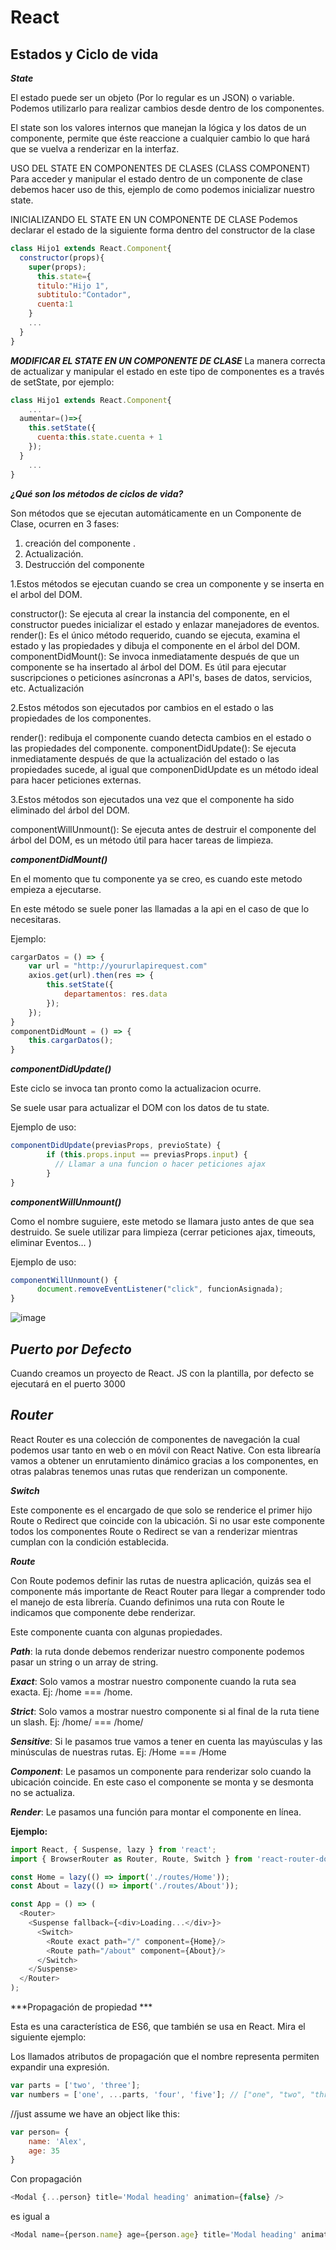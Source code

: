 # React

## Estados y Ciclo de vida 

***State***

El estado puede ser un objeto (Por lo regular es un JSON) o variable.
Podemos utilizarlo para realizar cambios desde dentro de los componentes.

El state son los valores internos que manejan la lógica y los datos de un componente, permite que éste reaccione a cualquier cambio lo que hará que se vuelva a renderizar en la interfaz.

USO DEL STATE EN COMPONENTES DE CLASES (CLASS COMPONENT)
Para acceder y manipular el estado dentro de un componente de clase debemos hacer uso de this, ejemplo de como podemos inicializar nuestro state.
 

INICIALIZANDO EL STATE EN UN COMPONENTE DE CLASE
Podemos declarar el estado de la siguiente forma dentro del constructor de la clase
```js
class Hijo1 extends React.Component{
  constructor(props){
    super(props);
      this.state={
      titulo:"Hijo 1",
      subtitulo:"Contador",
      cuenta:1
    }
    ...
  }
}
```

***MODIFICAR EL STATE EN UN COMPONENTE DE CLASE***
La manera correcta de actualizar y manipular el estado en este tipo de componentes es a través de setState, por ejemplo:
```js
class Hijo1 extends React.Component{
    ...
  aumentar=()=>{
    this.setState({
      cuenta:this.state.cuenta + 1
    });
  }
    ...
}
```
***¿Qué son los métodos de ciclos de vida?***

Son métodos que se ejecutan automáticamente en un Componente de Clase, ocurren en 3 fases:

1. creación del componente .
2. Actualización.
3. Destrucción del componente

1.Estos métodos se ejecutan cuando se crea un componente y se inserta en el arbol del DOM.

constructor(): Se ejecuta al crear la instancia del componente, en el constructor puedes inicializar el estado y enlazar manejadores de eventos.
render(): Es el único método requerido, cuando se ejecuta, examina el estado y las propiedades y dibuja el componente en el árbol del DOM.
componentDidMount(): Se invoca inmediatamente después de que un componente se ha insertado al árbol del DOM. Es útil para ejecutar suscripciones o peticiones asíncronas a API's, bases de datos, servicios, etc.
Actualización

2.Estos métodos son ejecutados por cambios en el estado o las propiedades de los componentes.

render(): redibuja el componente cuando detecta cambios en el estado o las propiedades del componente.
componentDidUpdate(): Se ejecuta inmediatamente después de que la actualización del estado o las propiedades sucede, al igual que componenDidUpdate es un método ideal para hacer peticiones externas.

3.Estos métodos son ejecutados una vez que el componente ha sido eliminado del árbol del DOM.

componentWillUnmount(): Se ejecuta antes de destruir el componente del árbol del DOM, es un método útil para hacer tareas de limpieza.


***componentDidMount()***

En el momento que tu componente ya se creo, es cuando este metodo empieza a ejecutarse.

En este método se suele poner las llamadas a la api en el caso de que lo necesitaras.

Ejemplo:
```js
cargarDatos = () => {
    var url = "http://yoururlapirequest.com"
    axios.get(url).then(res => {
        this.setState({
            departamentos: res.data
        });
    });
}
componentDidMount = () => {
    this.cargarDatos();
}
```
***componentDidUpdate()***

Este ciclo se invoca tan pronto como la actualizacion ocurre.

Se suele usar para actualizar el DOM con los datos de tu state.

Ejemplo de uso:
```js
componentDidUpdate(previasProps, previoState) {
        if (this.props.input == previasProps.input) {
          // Llamar a una funcion o hacer peticiones ajax
        }
}
```
***componentWillUnmount()***

Como el nombre suguiere, este metodo se llamara justo antes de que sea destruido.
Se suele utilizar para limpieza (cerrar peticiones ajax, timeouts, eliminar Eventos… )

Ejemplo de uso:
```js
componentWillUnmount() {
      document.removeEventListener("click", funcionAsignada);      
}
```

![image](https://user-images.githubusercontent.com/6796155/137124077-0bc9e1b8-f9f9-4fd4-b6b5-44ccf92221e5.png)


## ***Puerto por Defecto***

Cuando creamos un proyecto de React. JS con la plantilla, por defecto se ejecutará en el puerto 3000

## ***Router***

React Router es una colección de componentes de navegación la cual podemos usar
tanto en web o en móvil con React Native. Con esta librearía vamos a obtener un enrutamiento
dinámico gracias a los componentes, en otras palabras tenemos unas rutas que renderizan un componente.

***Switch***

Este componente es el encargado de que solo se renderice el primer hijo Route o Redirect que coincide con la ubicación.
Si no usar este componente todos los componentes Route o Redirect se van a renderizar mientras cumplan con la condición establecida.

***Route***

Con Route podemos definir las rutas de nuestra aplicación, quizás sea el componente más importante de React Router
para llegar a comprender todo el manejo de esta librería. Cuando definimos una ruta con Route le indicamos
que componente debe renderizar.

Este componente cuanta con algunas propiedades.

***Path***: la ruta donde debemos renderizar nuestro componente podemos pasar un string o un array de string.

***Exact***: Solo vamos a mostrar nuestro componente cuando la ruta sea exacta. Ej: /home === /home.

***Strict***: Solo vamos a mostrar nuestro componente si al final de la ruta tiene un slash. Ej: /home/ === /home/

***Sensitive***: Si le pasamos true vamos a tener en cuenta las mayúsculas y las minúsculas de nuestras rutas. Ej: /Home === /Home

***Component***: Le pasamos un componente para renderizar solo cuando la ubicación coincide.
 En este caso el componente se monta y se desmonta no se actualiza.

***Render***: Le pasamos una función para montar el componente en línea.


**Ejemplo:**

```js
import React, { Suspense, lazy } from 'react';
import { BrowserRouter as Router, Route, Switch } from 'react-router-dom';

const Home = lazy(() => import('./routes/Home'));
const About = lazy(() => import('./routes/About'));

const App = () => (
  <Router>
    <Suspense fallback={<div>Loading...</div>}>
      <Switch>
        <Route exact path="/" component={Home}/>
        <Route path="/about" component={About}/>
      </Switch>
    </Suspense>
  </Router>
);
```

***Propagación de propiedad ***


Esta es una característica de ES6, que también se usa en React. Mira el siguiente ejemplo:

Los llamados atributos de propagación que el nombre representa permiten expandir una expresión.

```js
var parts = ['two', 'three'];
var numbers = ['one', ...parts, 'four', 'five']; // ["one", "two", "three", "four", "five"]
```

//just assume we have an object like this:
```js
var person= {
    name: 'Alex',
    age: 35
}
```
Con propagación
```js
<Modal {...person} title='Modal heading' animation={false} />
```
es igual a
```js
<Modal name={person.name} age={person.age} title='Modal heading' animation={false} />
```

